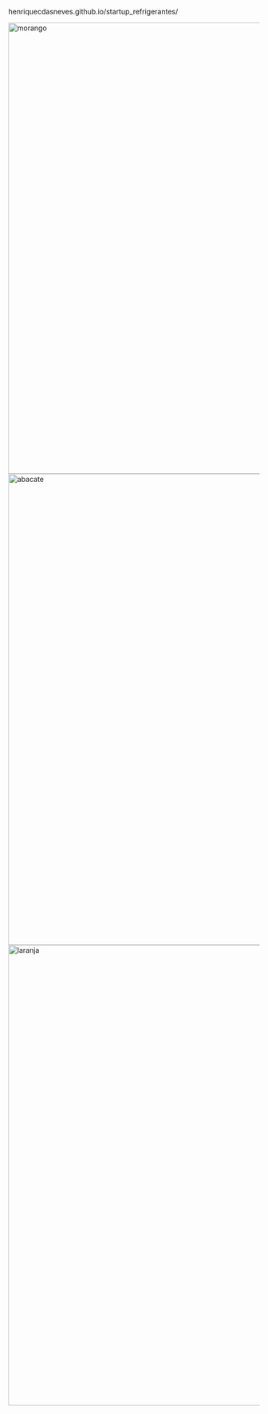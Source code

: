 henriquecdasneves.github.io/startup_refrigerantes/

<img width="2523" height="903" alt="morango" src="https://github.com/user-attachments/assets/075148ae-c391-48ae-9bc5-7c2f4d0eac10" />

<img width="2531" height="943" alt="abacate" src="https://github.com/user-attachments/assets/ca7a504a-d6dc-4313-b462-58f54121cd3f" />

<img width="2544" height="922" alt="laranja" src="https://github.com/user-attachments/assets/eabd64eb-73fb-4731-9505-0975c3ab0618" />
